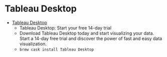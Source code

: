 # Tableau Desktop
- [Tableau Desktop](https://www.tableau.com/products/desktop/download)
  -  Tableau Desktop: Start your free 14-day trial
  - Download Tableau Desktop today and start visualizing your data. Start a 14-day free trial and discover the power of fast and easy data visualization.
  - `brew cask install Tableau Desktop`
